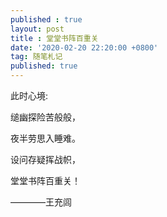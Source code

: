```yaml
---
published : true 
layout: post
title : 堂堂书阵百重关
date: '2020-02-20 22:20:00 +0800'
tag: 随笔札记
published: true
---
```





此时心境:



缒幽探险苦般般，



夜半劳思入睡难。



设问存疑挥战帜，



堂堂书阵百重关！



————王充闾
